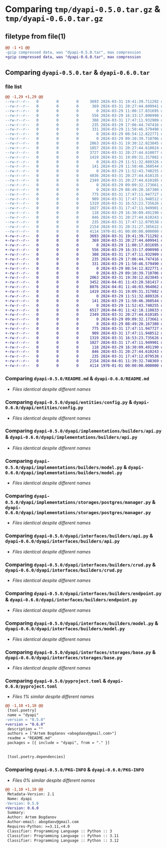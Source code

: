 # Comparing `tmp/dyapi-0.5.0.tar.gz` & `tmp/dyapi-0.6.0.tar.gz`

## filetype from file(1)

```diff
@@ -1 +1 @@
-gzip compressed data, was "dyapi-0.5.0.tar", max compression
+gzip compressed data, was "dyapi-0.6.0.tar", max compression
```

## Comparing `dyapi-0.5.0.tar` & `dyapi-0.6.0.tar`

### file list

```diff
@@ -1,29 +1,29 @@
--rw-r--r--   0        0        0     3693 2024-03-31 19:41:39.711292 dyapi-0.5.0/README.md
--rw-r--r--   0        0        0      369 2024-03-31 20:27:44.609941 dyapi-0.5.0/dyapi/__init__.py
--rw-r--r--   0        0        0        0 2024-03-29 11:00:17.031695 dyapi-0.5.0/dyapi/entities/__init__.py
--rw-r--r--   0        0        0      556 2024-03-29 16:33:17.090998 dyapi-0.5.0/dyapi/entities/config.py
--rw-r--r--   0        0        0      308 2024-03-31 17:47:11.932909 dyapi-0.5.0/dyapi/entities/endpoint_settings.py
--rw-r--r--   0        0        0      235 2024-03-29 17:06:44.747416 dyapi-0.5.0/dyapi/entities/model_settings.py
--rw-r--r--   0        0        0      331 2024-03-29 11:50:46.579490 dyapi-0.5.0/dyapi/entities/pagination.py
--rw-r--r--   0        0        0        0 2024-03-29 08:54:12.822771 dyapi-0.5.0/dyapi/implementations/__init__.py
--rw-r--r--   0        0        0        0 2024-03-29 09:10:39.710706 dyapi-0.5.0/dyapi/implementations/builders/__init__.py
--rw-r--r--   0        0        0     2063 2024-03-31 19:30:12.023845 dyapi-0.5.0/dyapi/implementations/builders/api.py
--rw-r--r--   0        0        0     1857 2024-03-31 20:27:44.610024 dyapi-0.5.0/dyapi/implementations/builders/crud.py
--rw-r--r--   0        0        0     3727 2024-03-31 20:27:44.610077 dyapi-0.5.0/dyapi/implementations/builders/endpoint.py
--rw-r--r--   0        0        0     1419 2024-03-31 19:09:31.317882 dyapi-0.5.0/dyapi/implementations/builders/model.py
--rw-r--r--   0        0        0        0 2024-03-29 11:51:32.889326 dyapi-0.5.0/dyapi/implementations/storages/__init__.py
--rw-r--r--   0        0        0      141 2024-03-29 11:50:46.360544 dyapi-0.5.0/dyapi/implementations/storages/exceptions.py
--rw-r--r--   0        0        0        0 2024-03-29 11:52:43.740255 dyapi-0.5.0/dyapi/implementations/storages/postgres/__init__.py
--rw-r--r--   0        0        0     4036 2024-03-31 20:27:44.610135 dyapi-0.5.0/dyapi/implementations/storages/postgres/base.py
--rw-r--r--   0        0        0     2349 2024-03-31 20:27:44.610185 dyapi-0.5.0/dyapi/implementations/storages/postgres/manager.py
--rw-r--r--   0        0        0        0 2024-03-29 09:09:32.173661 dyapi-0.5.0/dyapi/interfaces/__init__.py
--rw-r--r--   0        0        0        0 2024-03-29 08:49:20.167380 dyapi-0.5.0/dyapi/interfaces/builders/__init__.py
--rw-r--r--   0        0        0      775 2024-03-31 17:47:11.947727 dyapi-0.5.0/dyapi/interfaces/builders/api.py
--rw-r--r--   0        0        0      909 2024-03-31 17:47:11.948512 dyapi-0.5.0/dyapi/interfaces/builders/crud.py
--rw-r--r--   0        0        0     1319 2024-03-31 16:53:23.735626 dyapi-0.5.0/dyapi/interfaces/builders/endpoint.py
--rw-r--r--   0        0        0     1027 2024-03-31 17:47:11.949901 dyapi-0.5.0/dyapi/interfaces/builders/model.py
--rw-r--r--   0        0        0      118 2024-03-29 16:30:09.491190 dyapi-0.5.0/dyapi/interfaces/storages/__init__.py
--rw-r--r--   0        0        0      846 2024-03-31 20:27:44.610243 dyapi-0.5.0/dyapi/interfaces/storages/base.py
--rw-r--r--   0        0        0      235 2024-03-31 17:47:12.079538 dyapi-0.5.0/dyapi/interfaces/storages/manager.py
--rw-r--r--   0        0        0     2154 2024-03-31 20:31:27.385622 dyapi-0.5.0/pyproject.toml
--rw-r--r--   0        0        0     4114 1970-01-01 00:00:00.000000 dyapi-0.5.0/PKG-INFO
+-rw-r--r--   0        0        0     3693 2024-03-31 19:41:39.711292 dyapi-0.6.0/README.md
+-rw-r--r--   0        0        0      369 2024-03-31 20:27:44.609941 dyapi-0.6.0/dyapi/__init__.py
+-rw-r--r--   0        0        0        0 2024-03-29 11:00:17.031695 dyapi-0.6.0/dyapi/entities/__init__.py
+-rw-r--r--   0        0        0      556 2024-03-29 16:33:17.090998 dyapi-0.6.0/dyapi/entities/config.py
+-rw-r--r--   0        0        0      308 2024-03-31 17:47:11.932909 dyapi-0.6.0/dyapi/entities/endpoint_settings.py
+-rw-r--r--   0        0        0      235 2024-03-29 17:06:44.747416 dyapi-0.6.0/dyapi/entities/model_settings.py
+-rw-r--r--   0        0        0      331 2024-03-29 11:50:46.579490 dyapi-0.6.0/dyapi/entities/pagination.py
+-rw-r--r--   0        0        0        0 2024-03-29 08:54:12.822771 dyapi-0.6.0/dyapi/implementations/__init__.py
+-rw-r--r--   0        0        0        0 2024-03-29 09:10:39.710706 dyapi-0.6.0/dyapi/implementations/builders/__init__.py
+-rw-r--r--   0        0        0     2063 2024-03-31 19:30:12.023845 dyapi-0.6.0/dyapi/implementations/builders/api.py
+-rw-r--r--   0        0        0     3452 2024-04-01 11:43:20.581417 dyapi-0.6.0/dyapi/implementations/builders/crud.py
+-rw-r--r--   0        0        0     8076 2024-04-01 11:46:03.964862 dyapi-0.6.0/dyapi/implementations/builders/endpoint.py
+-rw-r--r--   0        0        0     1419 2024-03-31 19:09:31.317882 dyapi-0.6.0/dyapi/implementations/builders/model.py
+-rw-r--r--   0        0        0        0 2024-03-29 11:51:32.889326 dyapi-0.6.0/dyapi/implementations/storages/__init__.py
+-rw-r--r--   0        0        0      141 2024-03-29 11:50:46.360544 dyapi-0.6.0/dyapi/implementations/storages/exceptions.py
+-rw-r--r--   0        0        0        0 2024-03-29 11:52:43.740255 dyapi-0.6.0/dyapi/implementations/storages/postgres/__init__.py
+-rw-r--r--   0        0        0     6517 2024-04-01 11:42:18.110833 dyapi-0.6.0/dyapi/implementations/storages/postgres/base.py
+-rw-r--r--   0        0        0     2349 2024-03-31 20:27:44.610185 dyapi-0.6.0/dyapi/implementations/storages/postgres/manager.py
+-rw-r--r--   0        0        0        0 2024-03-29 09:09:32.173661 dyapi-0.6.0/dyapi/interfaces/__init__.py
+-rw-r--r--   0        0        0        0 2024-03-29 08:49:20.167380 dyapi-0.6.0/dyapi/interfaces/builders/__init__.py
+-rw-r--r--   0        0        0      775 2024-03-31 17:47:11.947727 dyapi-0.6.0/dyapi/interfaces/builders/api.py
+-rw-r--r--   0        0        0      909 2024-03-31 17:47:11.948512 dyapi-0.6.0/dyapi/interfaces/builders/crud.py
+-rw-r--r--   0        0        0     1319 2024-03-31 16:53:23.735626 dyapi-0.6.0/dyapi/interfaces/builders/endpoint.py
+-rw-r--r--   0        0        0     1027 2024-03-31 17:47:11.949901 dyapi-0.6.0/dyapi/interfaces/builders/model.py
+-rw-r--r--   0        0        0      118 2024-03-29 16:30:09.491190 dyapi-0.6.0/dyapi/interfaces/storages/__init__.py
+-rw-r--r--   0        0        0      846 2024-03-31 20:27:44.610243 dyapi-0.6.0/dyapi/interfaces/storages/base.py
+-rw-r--r--   0        0        0      235 2024-03-31 17:47:12.079538 dyapi-0.6.0/dyapi/interfaces/storages/manager.py
+-rw-r--r--   0        0        0     2154 2024-04-01 11:39:32.748369 dyapi-0.6.0/pyproject.toml
+-rw-r--r--   0        0        0     4114 1970-01-01 00:00:00.000000 dyapi-0.6.0/PKG-INFO
```

### Comparing `dyapi-0.5.0/README.md` & `dyapi-0.6.0/README.md`

 * *Files identical despite different names*

### Comparing `dyapi-0.5.0/dyapi/entities/config.py` & `dyapi-0.6.0/dyapi/entities/config.py`

 * *Files identical despite different names*

### Comparing `dyapi-0.5.0/dyapi/implementations/builders/api.py` & `dyapi-0.6.0/dyapi/implementations/builders/api.py`

 * *Files identical despite different names*

### Comparing `dyapi-0.5.0/dyapi/implementations/builders/model.py` & `dyapi-0.6.0/dyapi/implementations/builders/model.py`

 * *Files identical despite different names*

### Comparing `dyapi-0.5.0/dyapi/implementations/storages/postgres/manager.py` & `dyapi-0.6.0/dyapi/implementations/storages/postgres/manager.py`

 * *Files identical despite different names*

### Comparing `dyapi-0.5.0/dyapi/interfaces/builders/api.py` & `dyapi-0.6.0/dyapi/interfaces/builders/api.py`

 * *Files identical despite different names*

### Comparing `dyapi-0.5.0/dyapi/interfaces/builders/crud.py` & `dyapi-0.6.0/dyapi/interfaces/builders/crud.py`

 * *Files identical despite different names*

### Comparing `dyapi-0.5.0/dyapi/interfaces/builders/endpoint.py` & `dyapi-0.6.0/dyapi/interfaces/builders/endpoint.py`

 * *Files identical despite different names*

### Comparing `dyapi-0.5.0/dyapi/interfaces/builders/model.py` & `dyapi-0.6.0/dyapi/interfaces/builders/model.py`

 * *Files identical despite different names*

### Comparing `dyapi-0.5.0/dyapi/interfaces/storages/base.py` & `dyapi-0.6.0/dyapi/interfaces/storages/base.py`

 * *Files identical despite different names*

### Comparing `dyapi-0.5.0/pyproject.toml` & `dyapi-0.6.0/pyproject.toml`

 * *Files 1% similar despite different names*

```diff
@@ -1,10 +1,10 @@
 [tool.poetry]
 name = "dyapi"
-version = "0.5.0"
+version = "0.6.0"
 description = ""
 authors = ["Artem Bogdanov <abogdaov@gmail.com>"]
 readme = "README.md"
 packages = [{ include = "dyapi", from = "." }]
 
 
 [tool.poetry.dependencies]
```

### Comparing `dyapi-0.5.0/PKG-INFO` & `dyapi-0.6.0/PKG-INFO`

 * *Files 0% similar despite different names*

```diff
@@ -1,10 +1,10 @@
 Metadata-Version: 2.1
 Name: dyapi
-Version: 0.5.0
+Version: 0.6.0
 Summary: 
 Author: Artem Bogdanov
 Author-email: abogdaov@gmail.com
 Requires-Python: >=3.11,<4.0
 Classifier: Programming Language :: Python :: 3
 Classifier: Programming Language :: Python :: 3.11
 Classifier: Programming Language :: Python :: 3.12
```

